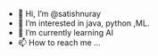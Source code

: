 - 👋 Hi, I’m @satishnuray
- 👀 I’m interested in java, python ,ML.
- 🌱 I’m currently learning AI
- 📫 How to reach me ...

<!---
satishnuray/satishnuray is a ✨ special ✨ repository because its `README.md` (this file) appears on your GitHub profile.
You can click the Preview link to take a look at your changes.
--->
